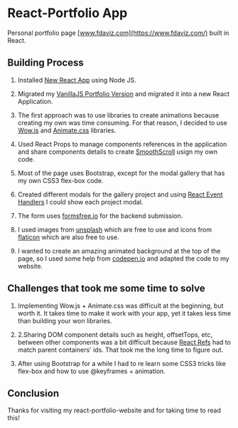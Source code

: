 # React-Portfolio App

  

Personal portfolio page [www.fdaviz.com](https://www.fdaviz.com/) built in React.

  

## Building Process

1. Installed [New React App](https://reactjs.org/docs/create-a-new-react-app.html) using Node JS.

2. Migrated my [VanillaJS Portfolio Version](https://github.com/kodi24fever/vanillajs-portfolio) and migrated it into a new React Application.

3. The first approach was to use libraries to create animations because creating my own was time consuming. For that reason, I decided to use [Wow.js](https://wowjs.uk/) and [Animate.css](https://daneden.github.io/animate.css/) libraries.

4. Used React Props to manage components references in the application and share components details to create [SmoothScroll](https://css-tricks.com/snippets/jquery/smooth-scrolling/) usign my own code.

5. Most of the page uses Bootstrap, except for the modal gallery that has my own CSS3 flex-box code.

6. Created different modals for the gallery project and using [React Event Handlers](https://reactjs.org/docs/handling-events.html) I could show each project modal.

7. The form uses [formsfree.io](https://formspree.io/) for the backend submission.

8. I used images from [unsplash](https://unsplash.com) which are free to use and icons from [flaticon](https://www.flaticon.com/) which are also free to use.

9. I wanted to create an amazing animated background at the top of the page, so I used some help from [codepen.io](https://codepen.io/saransh/pen/BKJun) and adapted the code to my website.

## Challenges that took me some time to solve

1. Implementing Wow.js + Animate.css was difficult at the beginning, but worth it. It takes time to make it work with your app, yet it takes less time than building your won libraries.

2. 2.Sharing DOM component details such as height, offsetTops, etc, between other components was a bit difficult because [React Refs](https://reactjs.org/docs/refs-and-the-dom.html) had to match parent containers' ids. That took me the long time to figure out.

3. After using Bootstrap for a while I had to re learn some CSS3 tricks like flex-box and how to use @keyframes + animation.

## Conclusion

Thanks for visiting my react-portfolio-website and for taking time to read this!